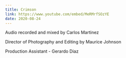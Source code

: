 ```yaml
---
title: Crimson
link: https://www.youtube.com/embed/MeRMrfSOzYE
date: 2020-08-24
---
```


Audio recorded and mixed by Carlos Martinez

Director of Photography and Editing by Maurice Johnson

Production Assistant - Gerardo Diaz
